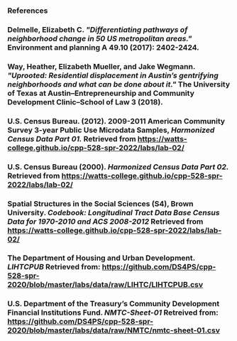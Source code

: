 
### References

### Delmelle, Elizabeth C. *"Differentiating pathways of neighborhood change in 50 US metropolitan areas."* Environment and planning A 49.10 (2017): 2402-2424.

### Way, Heather, Elizabeth Mueller, and Jake Wegmann. *"Uprooted: Residential displacement in Austin’s gentrifying neighborhoods and what can be done about it."* The University of Texas at Austin–Entrepreneurship and Community Development Clinic–School of Law 3 (2018).

### U.S. Census Bureau. (2012). 2009-2011 American Community Survey 3-year Public Use Microdata Samples, *Harmonized Census Data Part 01.* Retrieved from https://watts-college.github.io/cpp-528-spr-2022/labs/lab-02/

### U.S. Census Bureau (2000). *Harmonized Census Data Part 02.* Retrieved from https://watts-college.github.io/cpp-528-spr-2022/labs/lab-02/

### Spatial Structures in the Social Sciences (S4), Brown University. *Codebook: Longitudinal Tract Data Base Census Data for 1970-2010 and ACS 2008-2012* Retrieved from https://watts-college.github.io/cpp-528-spr-2022/labs/lab-02/

### The Department of Housing and Urban Development. *LIHTCPUB* Retrieved from: https://github.com/DS4PS/cpp-528-spr-2020/blob/master/labs/data/raw/LIHTC/LIHTCPUB.csv

### U.S. Department of the Treasury’s Community Development Financial Institutions Fund. *NMTC-Sheet-01* Retreived from: https://github.com/DS4PS/cpp-528-spr-2020/blob/master/labs/data/raw/NMTC/nmtc-sheet-01.csv
